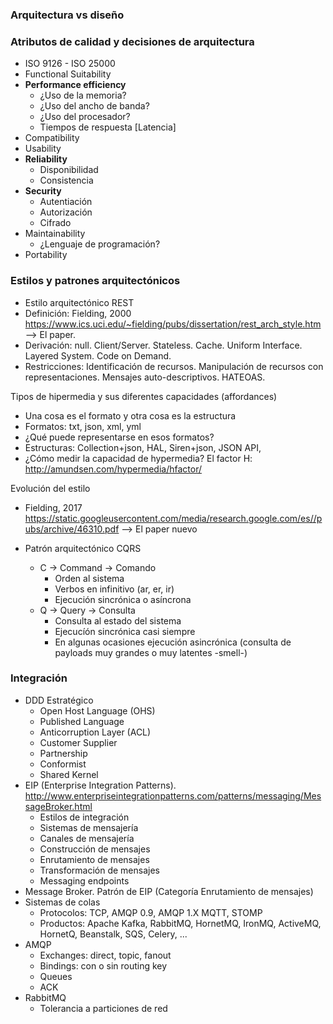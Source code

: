 ### Arquitectura vs diseño



### Atributos de calidad y decisiones de arquitectura
- ISO 9126 - ISO 25000
- Functional Suitability
- **Performance efficiency**
	- ¿Uso de la memoria?
	- ¿Uso del ancho de banda?
	- ¿Uso del procesador?
	- Tiempos de respuesta [Latencia]
- Compatibility
- Usability
- **Reliability**
	- Disponibilidad
	- Consistencia
- **Security**
	- Autentiación
	- Autorización
	- Cifrado
- Maintainability
	- ¿Lenguaje de programación?
- Portability

### Estilos y patrones arquitectónicos
- Estilo arquitectónico REST
- Definición: Fielding, 2000 https://www.ics.uci.edu/~fielding/pubs/dissertation/rest_arch_style.htm --> El paper.
- Derivación: null. Client/Server. Stateless. Cache. Uniform Interface. Layered System. Code on Demand. 
- Restricciones: Identificación de recursos. Manipulación de recursos con representaciones. Mensajes auto-descriptivos. HATEOAS.

Tipos de hipermedia y sus diferentes capacidades (affordances)
- Una cosa es el formato y otra cosa es la estructura
- Formatos: txt, json, xml, yml
- ¿Qué puede representarse en esos formatos? 
- Estructuras: Collection+json, HAL, Siren+json, JSON API, 
- ¿Cómo medir la capacidad de hypermedia? El factor H: http://amundsen.com/hypermedia/hfactor/ 

Evolución del estilo
- Fielding, 2017 https://static.googleusercontent.com/media/research.google.com/es//pubs/archive/46310.pdf --> El paper nuevo

- Patrón arquitectónico CQRS
	- C -> Command -> Comando
		- Orden al sistema
		- Verbos en infinitivo (ar, er, ir)
		- Ejecución sincrónica o asíncrona
	- Q -> Query -> Consulta
		- Consulta al estado del sistema
		- Ejecucíón sincrónica casi siempre
		- En algunas ocasiones ejecución asincrónica (consulta de payloads muy grandes o muy latentes -smell-)

### Integración

- DDD Estratégico
	- Open Host Language (OHS)
	- Published Language
	- Anticorruption Layer (ACL)
	- Customer Supplier
	- Partnership
	- Conformist
	- Shared Kernel
- EIP (Enterprise Integration Patterns). http://www.enterpriseintegrationpatterns.com/patterns/messaging/MessageBroker.html
	- Estilos de integración
	- Sistemas de mensajería
	- Canales de mensajería
	- Construcción de mensajes
	- Enrutamiento de mensajes
	- Transformación de mensajes
	- Messaging endpoints
- Message Broker. Patrón de EIP (Categoría Enrutamiento de mensajes)
- Sistemas de colas
	- Protocolos: TCP, AMQP 0.9, AMQP 1.X MQTT, STOMP
	- Productos: Apache Kafka, RabbitMQ, HornetMQ, IronMQ, ActiveMQ, HornetQ, Beanstalk, SQS, Celery, ...
- AMQP
	- Exchanges: direct, topic, fanout
	- Bindings: con o sin routing key
	- Queues
	- ACK
- RabbitMQ
	- Tolerancia a particiones de red
